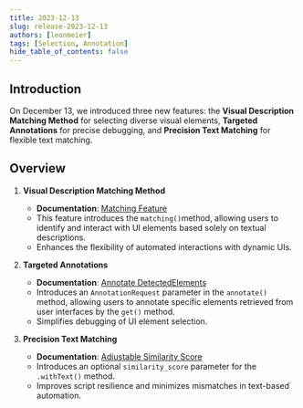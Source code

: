 ```yaml
---
title: 2023-12-13
slug: release-2023-12-13
authors: [leonmeier]
tags: [Selection, Annotation]
hide_table_of_contents: false
---
```


## Introduction

On December 13, we introduced three new features: the **Visual Description Matching Method** for selecting diverse visual elements, **Targeted Annotations** for precise debugging, and **Precision Text Matching** for flexible text matching.

## Overview

1. **Visual Description Matching Method**
   - **Documentation**: [Matching Feature](https://docs.askui.com/docs/api/Element-Descriptions/matching)
   - This feature introduces the `matching()`method, allowing users to identify and interact with UI elements based solely on textual descriptions.
   - Enhances the flexibility of automated interactions with dynamic UIs.

2. **Targeted Annotations**
   - **Documentation**: [Annotate DetectedElements](https://docs.askui.com/docs/api/Annotation/annotate)
   - Introduces an `AnnotationRequest` parameter in the `annotate()` method, allowing users to annotate specific elements retrieved from user interfaces by the `get()` method.
   - Simplifies debugging of UI element selection.

3. **Precision Text Matching**
   - **Documentation**: [Adjustable Similarity Score](https://docs.askui.com/docs/api/Element-Descriptions/withtext)
   - Introduces an optional `similarity_score` parameter for the `.withText()` method.
   - Improves script resilience and minimizes mismatches in text-based automation.
